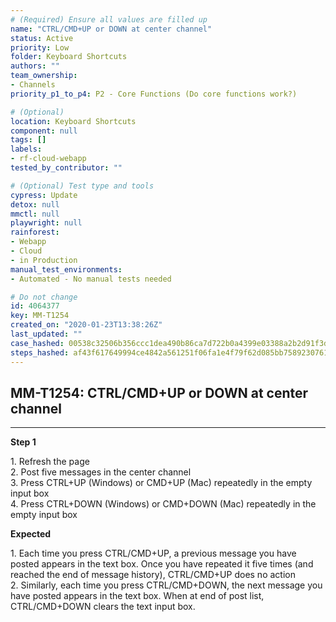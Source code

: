 ```yaml
---
# (Required) Ensure all values are filled up
name: "CTRL/CMD+UP or DOWN at center channel"
status: Active
priority: Low
folder: Keyboard Shortcuts
authors: ""
team_ownership: 
- Channels
priority_p1_to_p4: P2 - Core Functions (Do core functions work?)

# (Optional)
location: Keyboard Shortcuts
component: null
tags: []
labels: 
- rf-cloud-webapp
tested_by_contributor: ""

# (Optional) Test type and tools
cypress: Update
detox: null
mmctl: null
playwright: null
rainforest: 
- Webapp
- Cloud
- in Production
manual_test_environments:
- Automated - No manual tests needed

# Do not change
id: 4064377
key: MM-T1254
created_on: "2020-01-23T13:38:26Z"
last_updated: ""
case_hashed: 00538c32506b356ccc1dea490b86ca7d722b0a4399e03388a2b2d91f3d5928c11f5f44309f09389d2354ad637cf0aafb
steps_hashed: af43f617649994ce4842a561251f06fa1e4f79f62d085bb7589230761d25526b09614b932487da7081c756c33bc44e98
---
```


<!-- (Auto-generated) Based on frontmatter's "key" and "name" -->

## MM-T1254: CTRL/CMD+UP or DOWN at center channel

---

**Step 1**

1\. Refresh the page\
2\. Post five messages in the center channel\
3\. Press CTRL+UP (Windows) or CMD+UP (Mac) repeatedly in the empty input box\
4\. Press CTRL+DOWN (Windows) or CMD+DOWN (Mac) repeatedly in the empty input box

**Expected**

1\. Each time you press CTRL/CMD+UP, a previous message you have posted appears in the text box. Once you have repeated it five times (and reached the end of message history), CTRL/CMD+UP does no action\
2\. Similarly, each time you press CTRL/CMD+DOWN, the next message you have posted appears in the text box. When at end of post list, CTRL/CMD+DOWN clears the text input box.
